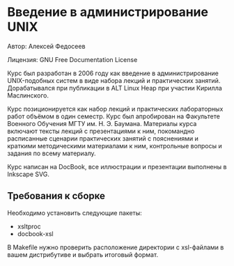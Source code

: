 # Введение в администрирование UNIX

Автор: Алексей Федосеев

Лицензия: GNU Free Documentation License

Курс был разработан в 2006 году как введение в администрирование UNIX-подобных систем в виде набора лекций и практических занятий. Дорабатывался при публикации в ALT Linux Heap при участии Кирилла Маслинского. 

Курс позиционируется как набор лекций и практических лабораторных работ объёмом в один семестр. Курс был апробирован на Факультете Военного Обучения МГТУ им. Н. Э. Баумана. Материалы курса включают тексты лекций с презентациями к ним, покомандно расписанные сценарии практических занятий с пояснениями и краткими методическими материалами к ним, контрольные вопросы и задания по всему материалу.

Курс написан на DocBook, все иллюстрации и презентации выполнены в Inkscape SVG.

## Требования к сборке

Необходимо установить следующие пакеты:

* xsltproc
* docbook-xsl

В Makefile нужно проверить расположение директории с xsl-файлами в вашем дистрибутиве и выбрать итоговый формат.
